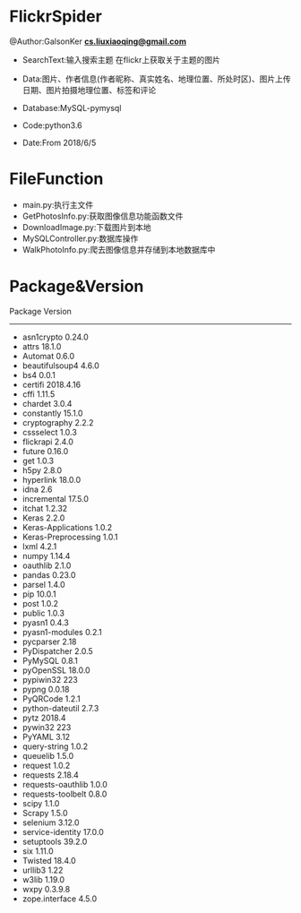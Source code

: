 FlickrSpider
==
@Author:GalsonKer
**cs.liuxiaoqing@gmail.com**

 - SearchText:输入搜索主题 在flickr上获取关于主题的图片
 
 - Data:图片、作者信息(作者昵称、真实姓名、地理位置、所处时区)、图片上传日期、图片拍摄地理位置、标签和评论
 
 - Database:MySQL-pymysql
 
 - Code:python3.6
 
 - Date:From 2018/6/5
 
FileFunction
==
 - main.py:执行主文件
 - GetPhotosInfo.py:获取图像信息功能函数文件
 - DownloadImage.py:下载图片到本地
 - MySQLController.py:数据库操作
 - WalkPhotoInfo.py:爬去图像信息并存储到本地数据库中
 
Package&Version
==
 Package             Version
------------------- ---------
 - asn1crypto          0.24.0
 - attrs               18.1.0
 - Automat             0.6.0
 - beautifulsoup4      4.6.0
 - bs4                 0.0.1
 - certifi             2018.4.16
 - cffi                1.11.5
 - chardet             3.0.4
 - constantly          15.1.0
 - cryptography        2.2.2
 - cssselect           1.0.3
 - flickrapi           2.4.0
 - future              0.16.0
 - get                 1.0.3
 - h5py                2.8.0
 - hyperlink           18.0.0
 - idna                2.6
 - incremental         17.5.0
 - itchat              1.2.32
 - Keras               2.2.0
 - Keras-Applications  1.0.2
 - Keras-Preprocessing 1.0.1
 - lxml                4.2.1
 - numpy               1.14.4
 - oauthlib            2.1.0
 - pandas              0.23.0
 - parsel              1.4.0
 - pip                 10.0.1
 - post                1.0.2
 - public              1.0.3
 - pyasn1              0.4.3
 - pyasn1-modules      0.2.1
 - pycparser           2.18
 - PyDispatcher        2.0.5
 - PyMySQL             0.8.1
 - pyOpenSSL           18.0.0
 - pypiwin32           223
 - pypng               0.0.18
 - PyQRCode            1.2.1
 - python-dateutil     2.7.3
 - pytz                2018.4
 - pywin32             223
 - PyYAML              3.12
 - query-string        1.0.2
 - queuelib            1.5.0
 - request             1.0.2
 - requests            2.18.4
 - requests-oauthlib   1.0.0
 - requests-toolbelt   0.8.0
 - scipy               1.1.0
 - Scrapy              1.5.0
 - selenium            3.12.0
 - service-identity    17.0.0
 - setuptools          39.2.0
 - six                 1.11.0
 - Twisted             18.4.0
 - urllib3             1.22
 - w3lib               1.19.0
 - wxpy                0.3.9.8
 - zope.interface      4.5.0
 
 
